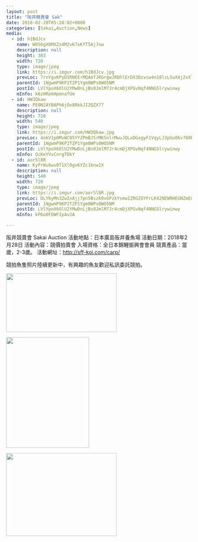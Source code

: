 ```yaml
---
layout: post
title: "阪井競賣會 Sak"
date: 2018-02-20T05:28:02+0000
categories: [Sakai,Auction,News] 
media:
  - id: h1BdJcv
    name: W056gX8MXZs4M2vK7xKYT5Aj7ow
    description: null
    height: 383
    width: 720
    type: image/jpeg
    link: https://i.imgur.com/h1BdJcv.jpg
    prevLoc: 7rnYgvKPyDIRNEErMQAmTJRGrgwJRDhlErDX3Dzvcw4n18lzL5uX4j2xXlXnIREAGqyY1VuZO4KXAvJph4r4Jn5Gw5c1Q6B5JxGVfB8yzmBkzAhgA2x0l9EAIl5ZjKqDlPFADxGERBAohvWYRKp38kfXR5rOOl6GCLKmyL65QosVQQqwj7mzURlZQPP4v4Uw6r4YvLpYsk0jYjg3xJHLYXvQW244C98D0q6ggOtpZOp3E90PcD7LzzBA7yUjZP3RDx8qFp3
    parentId: 1NgwmP9KP2TZP1Ygm0WPs0WO5NM
    postId: LVlYpoX6OlU2YMwDnLjBs0JmlM7Jr4cmDjXPGvNqf4NNG5lrywinwy
    mInfo: k6zHRekHpmnafUm
  - id: HW3Qkaw
    name: PE0N2AYBAPh6jOx8RkkJI2QZX77
    description: null
    height: 720
    width: 540
    type: image/jpeg
    link: https://i.imgur.com/HW3Qkaw.jpg
    prevLoc: 4okV1p0MvWC85YYZPmBJSrMK5nlrMwuJQLxDGxgyF1VqyLJ3pGu06v780R0Efy1YmGZp3ETxAgzYovV9cl0l4rGL8YcpN1DYvY1QUvZE43vV9gIKW1ypwKYKsg5DORxgW6u5Dxp8qWjLipY1MgzDKlc3qMQZmm6rcpz5BpOyoNTXvvyNMJnOs7QY9553pptnLDXWXQLVixyKVN9NKvFkZqgY1g5VcQ3XoxLjzyUkg8lzEm4KuqzLrEvjKPiL1QO98B3AHNJ
    parentId: 1NgwmP9KP2TZP1Ygm0WPs0WO5NM
    postId: LVlYpoX6OlU2YMwDnLjBs0JmlM7Jr4cmDjXPGvNqf4NNG5lrywinwy
    mInfo: QcKeYVvCnrgTDkY
  - id: aor5l8R
    name: KyPrWv6wv0T1Xl0gxKYZc1knw1X
    description: null
    height: 540
    width: 720
    type: image/jpeg
    link: https://i.imgur.com/aor5l8R.jpg
    prevLoc: DLY6yMn3ZwIxAjj7pn5Bszk0vGPzkYsmw1ZRGZOYFrLK42NEWRHEGNZmEnE3TNgmLgq7yOFm7xnNY3RZSWkWYorGEgcM57BvE6krtBnpE4BzE1iXMz638XN6C0D5qlY56mfyEA23NQjkhZ6z5kJ8VYUYpWNEoXqGuk4nYk7mZBHnKKZov3VEhnGKLrrmMYHVrRvL39EJH3l4mDN7m6SV5yzzRPKDi8ljB2P6ZJHE25vx3VWpHW8Yx7KqDBUP72GKyLL9cG6
    parentId: 1NgwmP9KP2TZP1Ygm0WPs0WO5NM
    postId: LVlYpoX6OlU2YMwDnLjBs0JmlM7Jr4cmDjXPGvNqf4NNG5lrywinwy
    mInfo: kP6o0FDWFIpAv2A

---
```


阪井競賣會 Sakai Auction
活動地點：日本廣島阪井養魚場
活動日期：2018年2月28日
活動內容：競價拍賣會
入場資格：全日本錦鯉振興會會員
競賣產品：當歲，2-3歲。
活動網址：http://sff-koi.com/carp/

競拍魚隻照片陸續更新中，有興趣的魚友歡迎私訊委託競拍。


<a href="https://i.imgur.com/h1BdJcv.jpg"><img src="https://i.imgur.com/h1BdJcv.jpg" height="159" width="300" /></a>


<a href="https://i.imgur.com/HW3Qkaw.jpg"><img src="https://i.imgur.com/HW3Qkaw.jpg" height="300" width="225" /></a>


<a href="https://i.imgur.com/aor5l8R.jpg"><img src="https://i.imgur.com/aor5l8R.jpg" height="225" width="300" /></a>
